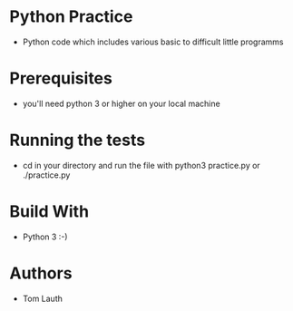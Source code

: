# Python Practice
  * Python code which includes various basic to difficult little programms 
  
# Prerequisites 
  * you'll need python 3 or higher on your local machine 
  
# Running the tests
  * cd in your directory and run the file with python3 practice.py or ./practice.py
  
# Build With 
  * Python 3 :-)
  
# Authors 
  * Tom Lauth 
